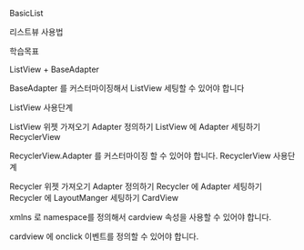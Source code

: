 ﻿BasicList

리스트뷰 사용법

학습목표

ListView + BaseAdapter

BaseAdapter 를 커스터마이징해서 ListView 세팅할 수 있어야 합니다

ListView 사용단계

ListView 위젯 가져오기
Adapter 정의하기
ListView 에 Adapter 세팅하기
RecyclerView

RecyclerView.Adapter 를 커스터마이징 할 수 있어야 합니다.
RecyclerView 사용단계

Recycler 위젯 가져오기
Adapter 정의하기
Recycler 에 Adapter 세팅하기
Recycler 에 LayoutManger 세팅하기
CardView

xmlns 로 namespace를 정의해서 cardview 속성을 사용할 수 있어야 합니다.

cardview 에 onclick 이벤트를 정의할 수 있어야 합니다.